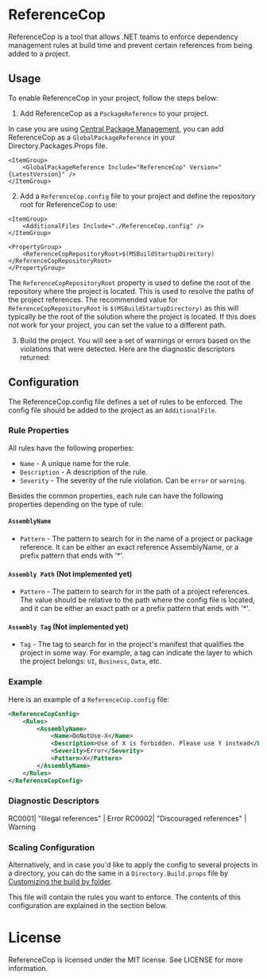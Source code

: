 # ReferenceCop
ReferenceCop is a tool that allows .NET teams to enforce dependency management rules at build time and prevent certain references from being added to a project.

## Usage

To enable ReferenceCop in your project, follow the steps below:

1. Add ReferenceCop as a `PackageReference` to your project.

In case you are using [Central Package Management](https://learn.microsoft.com/en-us/nuget/consume-packages/Central-Package-Management), you can add ReferenceCop as a `GlobalPackageReference` in your Directory.Packages.Props file.

```
<ItemGroup>
	<GlobalPackageReference Include="ReferenceCop" Version="{LatestVersion}" />
</ItemGroup>
```

2. Add a `ReferenceCop.config` file to your project and define the repository root for ReferenceCop to use:

```
<ItemGroup>
	<AdditionalFiles Include="./ReferenceCop.config" />
</ItemGroup>

<PropertyGroup>
    <ReferenceCopRepositoryRoot>$(MSBuildStartupDirectory)</ReferenceCopRepositoryRoot>
</PropertyGroup>

```

The `ReferenceCopRepositoryRoot` property is used to define the root of the repository where the project is located. This is used to resolve the paths of the project references.
The recommended value for `ReferenceCopRepositoryRoot` is `$(MSBuildStartupDirectory)` as this will typically be the root of the solution where the project is located.
If this does not work for your project, you can set the value to a different path.

3. Build the project. You will see a set of warnings or errors based on the violations that were detected. Here are the diagnostic descriptors returned:

## Configuration

The ReferenceCop.config file defines a set of rules to be enforced. The config file should be added to the project as an `AdditionalFile`.

### Rule Properties

All rules have the following properties:

- `Name` - A unique name for the rule.
- `Description` - A description of the rule.
- `Severity` - The severity of the rule violation. Can be `error` or `warning`.

Besides the common properties, each rule can have the following properties depending on the type of rule:

#### `AssemblyName`

- `Pattern` - The pattern to search for in the name of a project or package reference. It can be either an exact reference AssemblyName,
or a prefix pattern that ends with '*'.

#### `Assembly Path` (Not implemented yet)

- `Pattern` - The pattern to search for in the path of a project references. The value should be relative to the path where the config file is located,
and it can be either an exact path or a prefix pattern that ends with '*'.

#### `Assembly Tag` (Not implemented yet)

- `Tag` - The tag to search for in the project's manifest that qualifies the project in some way. For example, a tag can indicate
the layer to which the project belongs: `UI`, `Business`, `Data`, etc.

### Example

Here is an example of a `ReferenceCop.config` file:

```xml
<ReferenceCopConfig>
    <Rules>
        <AssemblyName>
            <Name>DoNotUse-X</Name>
            <Description>Use of X is forbidden. Please use Y instead</Description>       
            <Severity>Error</Severity>
            <Pattern>X</Pattern>
        </AssemblyName>
    </Rules>
</ReferenceCopConfig>
```

### Diagnostic Descriptors

RC0001| "Illegal references" | Error
RC0002| "Discouraged references" | Warning

### Scaling Configuration

Alternatively, and in case you'd like to apply the config to several projects in a directory, you can do the same in a `Directory.Build.props` file by [Customizing the build by folder](https://learn.microsoft.com/en-us/visualstudio/msbuild/customize-by-directory?view=vs-2022).

This file will contain the rules you want to enforce. The contents of this configuration are explained in the section below.

# License

ReferenceCop is licensed under the MIT license. See LICENSE for more information.